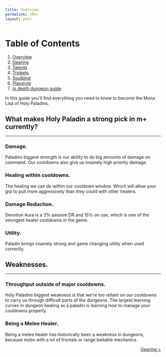 ```yaml
---
title: Overview
permalink: /M+/
layout: post
---
```


# Table of Contents

1. [Overview](/M+/)
2. [Gearing](/M+/gearing)
3. [Talents](/M+/talents)
4. [Trinkets](/M+/trinkets)
5. [Soulbind](/M+/soulbind)
6. [Playstyle](/M+/playstyle)
7. [In depth dungeon guide](/M+/cd)

In this guide you'll find everything you need to know to become the Mona Lisa of Holy Paladins.

## What makes Holy Paladin a strong pick in m+ currently?

---

### **Damage.**

Paladins biggest strength is our ability to do big amounts of damage on command. Our cooldowns also give us insanely high priority damage.

### **Healing within cooldowns.**

The healing we can do within our cooldown window. Which will allow your grp to pull more aggressively than they could with other healers.

### **Damage Reduction.**

Devotion Aura is a 3% passive DR and 15% on use, which is one of the strongest healer cooldowns in the game.

### **Utility.**

Paladin brings insanely strong and game changing utility when used correctly.

## Weaknesses.

---

### **Throughput outside of major cooldowns.**

Holy Paladins biggest weakness is that we're too reliant on our cooldowns to carry us through difficult parts of the dungeons. The largest learning curves in dungeon healing as a paladin is learning how to manage your cooldowns properly.

### **Being a Melee Healer.**

Being a melee healer has historically been a weakness in dungeons, because mobs with a lot of frontals or range baitable mechanics.

<div style="text-align:right;">
<a href="/M+/gearing"> Gearing ></a>
</div>
